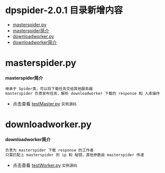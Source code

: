 # dpspider-2.0.1 目录新增内容

* [masterspider.py](#masterspiderpy)
 * [masterspider简介](#masterspider简介)
* [downloadworker.py](#downloadworkerpy)
 * [downloadworker简介](#downloadworker简介)

#	masterspider.py

#### masterspider简介

```markdown
继承于 Spider类，可以将下载任务交给其他服务器
masterspider 负责发布任务，解析 downloadworker 下载的 response 和 入库操作
```

* 点击查看 [testMaster.py](https://github.com/doupengs/dpspider/blob/master/test/testMaster.py) `实例源码` 

# downloadworker.py

#### downloadworker简介

```markdown
负责为 masterspider 下载 response 的工作者
只需匹配上 masterspider 的 ip 和 秘钥，其他参数由 masterspider 传递
```

* 点击查看 [testWorker.py](https://github.com/doupengs/dpspider/blob/master/test/testWorker.py) `实例源码` 
